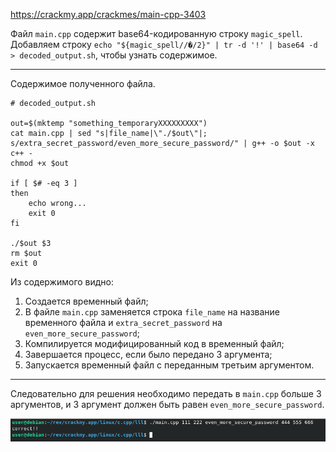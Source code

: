 https://crackmy.app/crackmes/main-cpp-3403

Файл `main.cpp` содержит base64-кодированную строку `magic_spell`. Добавляем строку `echo "${magic_spell//�/2}" | tr -d '!' | base64 -d > decoded_output.sh`, чтобы узнать содержимое.

---

Содержимое полученного файла.
```
# decoded_output.sh

out=$(mktemp "something_temporaryXXXXXXXXX")
cat main.cpp | sed "s|file_name|\"./$out\"|; s/extra_secret_password/even_more_secure_password/" | g++ -o $out -x c++ -
chmod +x $out

if [ $# -eq 3 ]
then
	echo wrong...
	exit 0
fi

./$out $3
rm $out
exit 0
```

Из содержимого видно:
1. Создается временный файл;
2. В файле `main.cpp` заменяется строка `file_name` на название временного файла и  `extra_secret_password` на `even_more_secure_password`;
3. Компилируется модифицированный код в временный файл;
4. Завершается процесс, если было передано 3 аргумента;
5. Запускается временный файл с переданным третьим аргументом.

---

Следовательно для решения необходимо передать в `main.cpp` больше 3 аргументов, и 3 аргумент должен быть равен `even_more_secure_password`.

![alt text](images/1.png)